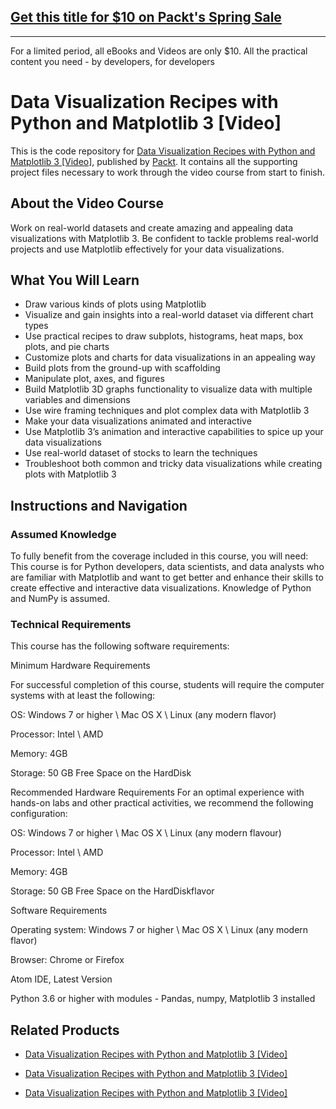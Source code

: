## [Get this title for $10 on Packt's Spring Sale](https://www.packt.com/V13119?utm_source=github&utm_medium=packt-github-repo&utm_campaign=spring_10_dollar_2022)
-----
For a limited period, all eBooks and Videos are only $10. All the practical content you need \- by developers, for developers


# Data Visualization Recipes with Python and Matplotlib 3 [Video]
This is the code repository for [Data Visualization Recipes with Python and Matplotlib 3 [Video]](https://www.packtpub.com/big-data-and-business-intelligence/data-visualization-recipes-python-and-matplotlib-3-video?utm_source=github&utm_medium=repository&utm_campaign=9781789957792), published by [Packt](https://www.packtpub.com/?utm_source=github). It contains all the supporting project files necessary to work through the video course from start to finish.
## About the Video Course
Work on real-world datasets and create amazing and appealing data visualizations with Matplotlib 3. Be confident to tackle problems real-world projects and use Matplotlib effectively for your data visualizations.

<H2>What You Will Learn</H2>
<DIV class=book-info-will-learn-text>
<UL>
<LI>Draw various kinds of plots using Matplotlib 
<LI>Visualize and gain insights into a real-world dataset via different chart types 
<LI>Use practical recipes to draw subplots, histograms, heat maps, box plots, and pie charts 
<LI>Customize plots and charts for data visualizations in an appealing way 
<LI>Build plots from the ground-up with scaffolding 
<LI>Manipulate plot, axes, and figures 
<LI>Build Matplotlib 3D graphs functionality to visualize data with multiple variables and dimensions 
<LI>Use wire framing techniques and plot complex data with Matplotlib 3 
<LI>Make your data visualizations animated and interactive 
<LI>Use Matplotlib 3’s animation and interactive capabilities to spice up your data visualizations 
<LI>Use real-world dataset of stocks to learn the techniques 
<LI>Troubleshoot both common and tricky data visualizations while creating plots with Matplotlib 3 </LI></UL></DIV>

## Instructions and Navigation
### Assumed Knowledge
To fully benefit from the coverage included in this course, you will need:<br/>
This course is for Python developers, data scientists, and data analysts who are familiar with Matplotlib and want to get better and enhance their skills to create effective and interactive data visualizations. Knowledge of Python and NumPy is assumed.	
### Technical Requirements
This course has the following software requirements:<br/>

Minimum Hardware Requirements

For successful completion of this course, students will require the computer systems with at least the following:

OS: Windows 7 or higher \  Mac OS X \ Linux (any modern flavor) 

Processor: Intel \ AMD

Memory:  4GB

Storage:  50 GB Free Space on the HardDisk

Recommended Hardware Requirements
For an optimal experience with hands-on labs and other practical activities, we recommend the following configuration:

OS: Windows 7 or higher \  Mac OS X \ Linux (any modern flavour) 

Processor: Intel \ AMD

Memory:  4GB

Storage:  50 GB Free Space on the HardDiskflavor

Software Requirements

Operating system: Windows 7 or higher \  Mac OS X \ Linux (any modern flavor) 

Browser: Chrome or Firefox

Atom IDE, Latest Version

Python 3.6 or higher with modules - Pandas, numpy, Matplotlib 3 installed

## Related Products
* [Data Visualization Recipes with Python and Matplotlib 3 [Video]](https://www.packtpub.com/big-data-and-business-intelligence/data-visualization-recipes-python-and-matplotlib-3-video?utm_source=github&utm_medium=repository&utm_campaign=9781789957792)

* [Data Visualization Recipes with Python and Matplotlib 3 [Video]](https://www.packtpub.com/big-data-and-business-intelligence/data-visualization-recipes-python-and-matplotlib-3-video?utm_source=github&utm_medium=repository&utm_campaign=9781789957792)

* [Data Visualization Recipes with Python and Matplotlib 3 [Video]](https://www.packtpub.com/big-data-and-business-intelligence/data-visualization-recipes-python-and-matplotlib-3-video?utm_source=github&utm_medium=repository&utm_campaign=9781789957792)

